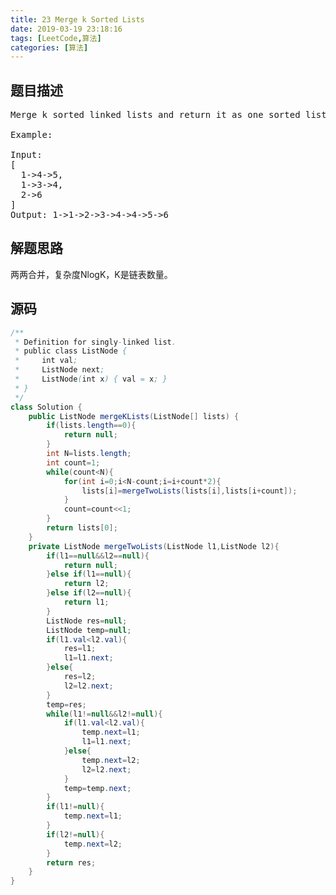 ```yaml
---
title: 23 Merge k Sorted Lists
date: 2019-03-19 23:18:16
tags: [LeetCode,算法]
categories: [算法]
---
```


## 题目描述

<pre>
Merge k sorted linked lists and return it as one sorted list. Analyze and describe its complexity.

Example:

Input:
[
  1->4->5,
  1->3->4,
  2->6
]
Output: 1->1->2->3->4->4->5->6
</pre>

## 解题思路

两两合并，复杂度NlogK，K是链表数量。

## 源码

```java
/**
 * Definition for singly-linked list.
 * public class ListNode {
 *     int val;
 *     ListNode next;
 *     ListNode(int x) { val = x; }
 * }
 */
class Solution {
    public ListNode mergeKLists(ListNode[] lists) {
        if(lists.length==0){
            return null;
        }
        int N=lists.length;
        int count=1;
        while(count<N){
            for(int i=0;i<N-count;i=i+count*2){
                lists[i]=mergeTwoLists(lists[i],lists[i+count]);
            }
            count=count<<1;
        }
        return lists[0];
    }
    private ListNode mergeTwoLists(ListNode l1,ListNode l2){
        if(l1==null&&l2==null){
            return null;
        }else if(l1==null){
            return l2;
        }else if(l2==null){
            return l1;
        }
        ListNode res=null;
        ListNode temp=null;
        if(l1.val<l2.val){
            res=l1;
            l1=l1.next;
        }else{
            res=l2;
            l2=l2.next;
        }
        temp=res;
        while(l1!=null&&l2!=null){
            if(l1.val<l2.val){
                temp.next=l1;
                l1=l1.next;
            }else{
                temp.next=l2;
                l2=l2.next;
            }
            temp=temp.next;
        }
        if(l1!=null){
            temp.next=l1;
        }
        if(l2!=null){
            temp.next=l2;
        }
        return res;
    }
}
```